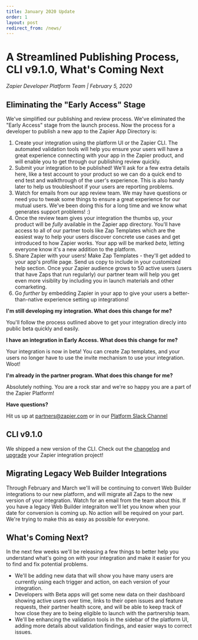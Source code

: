 ```yaml
---
title: January 2020 Update
order: 1
layout: post
redirect_from: /news/
---
```


# A Streamlined Publishing Process, CLI v9.1.0, What's Coming Next

_Zapier Developer Platform Team \| February 5, 2020_

## Eliminating the "Early Access" Stage

We've simplified our publishing and review process.  We've eliminated the "Early Access" stage from the launch process.  Now the process for a developer to publish a new app to the Zapier App Directory is:

1. Create your integration using the platform UI or the Zapier CLI.  The automated validation tools will help you ensure your users will have a great experience connecting with your app in the Zapier product, and will enable you to get through our publishing review quickly.
2. Submit your integration to be published! We'll ask for a few extra details here, like a test account to your product so we can do a quick end to end test and walkthrough of the user's experience.  This is also handy later to help us troubleshoot if your users are reporting problems.
3. Watch for emails from our app review team.  We may have questions or need you to tweak some things to ensure a great experience for our mutual users.  We've been doing this for a long time and we know what generates support problems! :)
4. Once the review team gives your integration the thumbs up, your product will be _fully_ available in the Zapier app directory.  You'll have access to all of our partner tools like Zap Templates which are the easiest way to help your users discover concrete use cases and get introduced to how Zapier works.  Your app will be marked _beta_, letting everyone know it's a new addition to the platform.
5. Share Zapier with your users!  Make Zap Templates - they'll get added to your app's profile page.  Send us copy to include in your customized help section.  Once your Zapier audience grows to 50 active users (users that have Zaps that run regularly) our partner team will help you get even more visiblity by including you in launch materials and other comarketing.  
6. Go _further_ by embedding Zapier in your app to give your users a better-than-native experience setting up integrations! 

**I'm still developing my integration.  What does this change for me?**

You'll follow the process outlined above to get your integration direcly into public beta quickly and easily. 

**I have an integration in Early Access.  What does this change for me?**

Your integration is now in beta! You can create Zap templates, and your users no longer have to use the invite mechanism to use your integration.  Woot! 

**I'm already in the partner program.  What does this change for me?**

Absolutely nothing.  You are a rock star and we're so happy you are a part of the Zapier Platform!

**Have questions?**  

Hit us up at partners@zapier.com or in our [Platform Slack Channel](https://join.slack.com/t/zapier-platform/shared_invite/enQtNTg1MjM5NjMzNTI3LTUyYWJjM2E1NTQ3NjViMGY0MzQ1NWJiMDJmNjcyNTJjMWRlOTg4MTNjOWEwNDFlNGExODU5OTgzNWM3MzZlMjk)

## CLI v9.1.0

We shipped a new version of the CLI.  Check out the [changelog](https://github.com/zapier/zapier-platform/blob/master/CHANGELOG.md) and [upgrade](https://zapier.github.io/zapier-platform/#updating) your Zapier integration project!


## Migrating Legacy Web Builder Integrations

Through February and March we'll will be continuing to convert Web Builder integrations to our new platform, and will migrate all Zaps to the new version of your integration.  Watch for an email from the team about this.  If you have a legacy Web Builder integraiton we'll let you know when your date for conversion is coming up.  No action will be required on your part.  We're trying to make this as easy as possible for everyone. 

## What's Coming Next?

In the next few weeks we'll be releasing a few things to better help you understand what's going on with your integration and make it easier for you to find and fix potential problems.

- We'll be adding new data that will show you have many users are currently using each trigger and action, on each version of your integration.
- Developers with Beta apps will get some new data on their dashboard showing active users over time, links to their open issues and feature requests, their partner health score, and will be able to keep track of how close they are to being eligible to launch with the partnership team.
- We'll be enhancing the validation tools in the sidebar of the platform UI, adding more details about validation findings, and easier ways to correct issues.  

